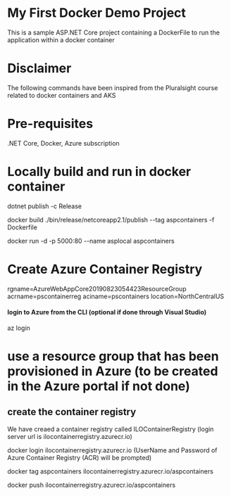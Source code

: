 # My First Docker Demo Project

This is a sample ASP.NET Core project containing a DockerFile to run the application within a docker container


# Disclaimer

The following commands have been inspired from the Pluralsight course related to docker containers and AKS


# Pre-requisites
.NET Core, Docker, Azure subscription

# Locally build and run in docker container 

dotnet publish -c Release 

docker build ./bin/release/netcoreapp2.1/publish --tag aspcontainers -f Dockerfile

docker run -d -p 5000:80 --name asplocal aspcontainers


# Create Azure Container Registry

rgname=AzureWebAppCore20190823054423ResourceGroup
acrname=pscontainerreg
aciname=pscontainers
location=NorthCentralUS

#### login to Azure from the CLI (optional if done through Visual Studio)
az login

# use a resource group that has been provisioned in Azure (to be created in the Azure portal if not done)


## create the container registry
We have creaed a container registry called ILOContainerRegistry (login server url is ilocontainerregistry.azurecr.io)

docker login ilocontainerregistry.azurecr.io (UserName and Password of Azure Container Registry (ACR) will be prompted)

docker tag aspcontainers ilocontainerregistry.azurecr.io/aspcontainers

docker push ilocontainerregistry.azurecr.io/aspcontainers


